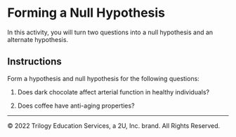 # Forming a Null Hypothesis

In this activity, you will turn two questions into a null hypothesis and an alternate hypothesis.

## Instructions

Form a hypothesis and null hypothesis for the following questions:

1. Does dark chocolate affect arterial function in healthy individuals?

2. Does coffee have anti-aging properties?

- - -

© 2022 Trilogy Education Services, a 2U, Inc. brand. All Rights Reserved.
